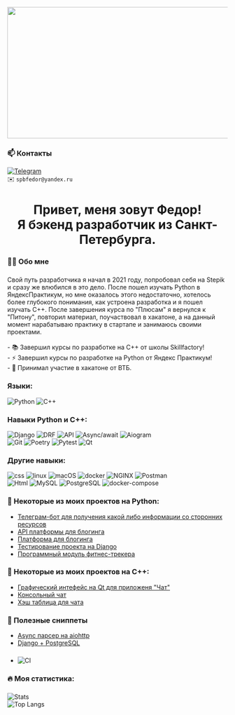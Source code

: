 <br clear="both">

<div align="center">
  <img height="300" width="800" src="https://media3.giphy.com/media/v1.Y2lkPTc5MGI3NjExNGlkemJwMnMza21leWg0M282dnFtZWc3cnB0bmV0Z3YyMjh0OW5sYSZlcD12MV9pbnRlcm5hbF9naWZfYnlfaWQmY3Q9Zw/jBOOXxSJfG8kqMxT11/giphy.gif"  />
</div>

### 📫 Контакты  
[![Telegram](https://img.shields.io/badge/-Telegram-26A5E4?logo=telegram)](https://t.me/spbfedor)  
✉️ `spbfedor@yandex.ru`

###
<h1 align="center">Привет, меня зовут Федор!<br> Я бэкенд разработчик из Санкт-Петербурга.</h1>

###
<h3 align="left">👩‍💻  Обо мне</h3>

###
<p align="left">Свой путь разработчика я начал в 2021 году, попробовал себя на Stepik и сразу же влюбился в это дело. После пошел изучать Python в ЯндексПрактикум, но мне оказалось этого недостаточно, хотелось более глубокого понимания, как устроена разработка и я пошел изучать C++. После завершения курса по "Плюсам" я вернулся к "Питону", повторил материал, поучаствовал в хакатоне, а на данный момент нарабатываю практику в стартапе и занимаюсь своими проектами.<br><br>- 📚 Завершил курсы по разработке на C++ от школы Skillfactory!<br>- ⚡ Завершил курсы по разработке на Python от Яндекс Практикум!<br>- 🔭 Принимал участие в хакатоне от ВТБ.</p>

### Языки:
![Python](https://img.shields.io/badge/-Python-black?style=for-the-badge&logo=Python&logoColor=yellow)
![C++](https://img.shields.io/badge/-C++-black?style=for-the-badge&logo=cplusplus&logoColor=blue)

### Навыки Python и C++:
![Django](https://img.shields.io/badge/-Django-blueviolet?style=for-the-badge&logo=Djangoe&logoColor=White)
![DRF](https://img.shields.io/badge/-DRF-blueviolet?style=for-the-badge&logo=DRF&logoColor=White)
![API](https://img.shields.io/badge/-api-blueviolet?style=for-the-badge&logo=api&logoColor=White)
![Async/await](https://img.shields.io/badge/-Async/await-blueviolet?style=for-the-badge&logo=Async/await&logoColor=White)
![Aiogram](https://img.shields.io/badge/-aiogram-blueviolet?style=for-the-badge&logo=aiogram&logoColor=White)
<br>
![Git](https://img.shields.io/badge/-Git-blueviolet?style=for-the-badge&logo=Git&logoColor=White)
![Poetry](https://img.shields.io/badge/-Poetry-blueviolet?style=for-the-badge&logo=Poetry&logoColor=White)
![Pytest](https://img.shields.io/badge/-Pytest-blueviolet?style=for-the-badge&logo=pytest&logoColor=White)
![Qt](https://img.shields.io/badge/-Qt-blueviolet?style=for-the-badge&logo=qt&logoColor=White)

### Другие навыки:
![css](https://img.shields.io/badge/-css-blue?style=for-the-badge&logo=css&logoColor=White)
![linux](https://img.shields.io/badge/-linux-blue?style=for-the-badge&logo=linux&logoColor=White)
![macOS](https://img.shields.io/badge/-macOS-blue?style=for-the-badge&logo=macos&logoColor=White)
![docker](https://img.shields.io/badge/-docker-blue?style=for-the-badge&logo=docker&logoColor=White)
![NGINX](https://img.shields.io/badge/-NGINX-blue?style=for-the-badge&logo=nginx&logoColor=White)
![Postman](https://img.shields.io/badge/-Postman-blue?style=for-the-badge&logo=postman&logoColor=White)
<br>
![Html](https://img.shields.io/badge/-Html-blue?style=for-the-badge&logo=Html&logoColor=White)
![MySQL](https://img.shields.io/badge/-MySQL-blue?style=for-the-badge&logo=mysql&logoColor=White)
![PostgreSQL](https://img.shields.io/badge/-PostgreSQL-blue?style=for-the-badge&logo=postgresql&logoColor=White)
![docker-compose](https://img.shields.io/badge/-dockercompose-blue?style=for-the-badge&logo=dockercompose&logoColor=White)

###
<h3 align="left">📕 Некоторые из моих проектов на Python:</h3>

- [Телеграм-бот для получения какой либо информации со сторонних ресурсов](https://github.com/spbfedor/telegram_bot)
- [API платформы для блогинга](https://github.com/spbfedor/api_final_yatube)
- [Платформа для блогинга](https://github.com/spbfedor/yatube_final)
- [Тестирование проекта на Django](https://github.com/spbfedor/yatube_tests)
- [Программный модуль фитнес-трекера](https://github.com/spbfedor/hw_python_oop)

###
<h3 align="left">📕 Некоторые из моих проектов на C++:</h3>

- [Графический интефейс на Qt для приложеня "Чат"](https://github.com/spbfedor/GUI_CHAT)
- [Консольный чат](https://github.com/spbfedor/cp_console_chat)
- [Хэш таблица для чата](https://github.com/spbfedor/hash_table_cpp)

### 📌 Полезные сниппеты  
- [Async парсер на aiohttp](https://gist.github.com/spbfedor/8e46b1f734b3aa5094e81a582b132af5)  
- [Django + PostgreSQL](https://gist.github.com/spbfedor/03d6a7beeb92b837eb23f08f14ae41bb)

###
- ![CI](https://github.com/spbfedor/telegram_bot/.github/workflows/lint.yml/badge.svg)

###
<h3 align="left">🔥   Моя статистика:</h3>

###
![Stats](https://github-readme-stats.vercel.app/api?username=spbfedor&show_icons=true&theme=radical)  
![Top Langs](https://github-readme-stats.vercel.app/api/top-langs/?username=spbfedor&layout=compact&theme=radical)
